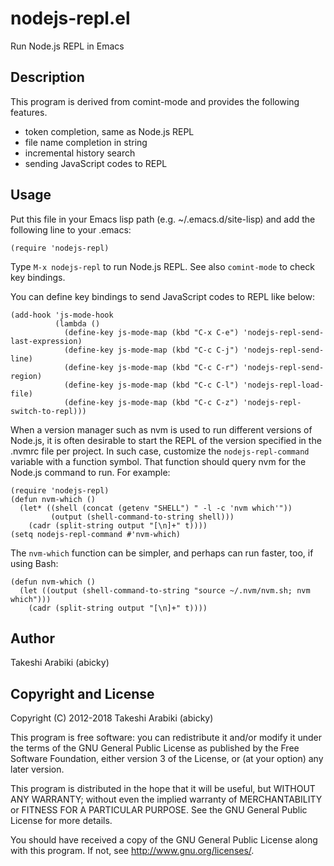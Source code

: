 nodejs-repl.el
===================================

Run Node.js REPL in Emacs

Description
-----------

This program is derived from comint-mode and provides the following features.

* token completion, same as Node.js REPL
* file name completion in string
* incremental history search
* sending JavaScript codes to REPL

Usage
-----

Put this file in your Emacs lisp path (e.g. ~/.emacs.d/site-lisp)
and add the following line to your .emacs:

```elisp
(require 'nodejs-repl)
```

Type `M-x nodejs-repl` to run Node.js REPL.
See also `comint-mode` to check key bindings.

You can define key bindings to send JavaScript codes to REPL like below:

```elisp
(add-hook 'js-mode-hook
          (lambda ()
            (define-key js-mode-map (kbd "C-x C-e") 'nodejs-repl-send-last-expression)
            (define-key js-mode-map (kbd "C-c C-j") 'nodejs-repl-send-line)
            (define-key js-mode-map (kbd "C-c C-r") 'nodejs-repl-send-region)
            (define-key js-mode-map (kbd "C-c C-l") 'nodejs-repl-load-file)
            (define-key js-mode-map (kbd "C-c C-z") 'nodejs-repl-switch-to-repl)))
```

When a version manager such as nvm is used to run different versions
of Node.js, it is often desirable to start the REPL of the version
specified in the .nvmrc file per project.  In such case, customize the
`nodejs-repl-command` variable with a function symbol.  That function
should query nvm for the Node.js command to run.  For example:

```elisp
(require 'nodejs-repl)
(defun nvm-which ()
  (let* ((shell (concat (getenv "SHELL") " -l -c 'nvm which'"))
         (output (shell-command-to-string shell)))
    (cadr (split-string output "[\n]+" t))))
(setq nodejs-repl-command #'nvm-which)
```

The `nvm-which` function can be simpler, and perhaps can run faster,
too, if using Bash:

```elisp
(defun nvm-which ()
  (let ((output (shell-command-to-string "source ~/.nvm/nvm.sh; nvm which")))
    (cadr (split-string output "[\n]+" t))))
```

Author
------

Takeshi Arabiki (abicky)


Copyright and License
---------------------

Copyright (C) 2012-2018  Takeshi Arabiki (abicky)

This program is free software: you can redistribute it and/or modify
it under the terms of the GNU General Public License as published by
the Free Software Foundation, either version 3 of the License, or
(at your option) any later version.

This program is distributed in the hope that it will be useful,
but WITHOUT ANY WARRANTY; without even the implied warranty of
MERCHANTABILITY or FITNESS FOR A PARTICULAR PURPOSE.  See the
GNU General Public License for more details.

You should have received a copy of the GNU General Public License
along with this program.  If not, see <http://www.gnu.org/licenses/>.
